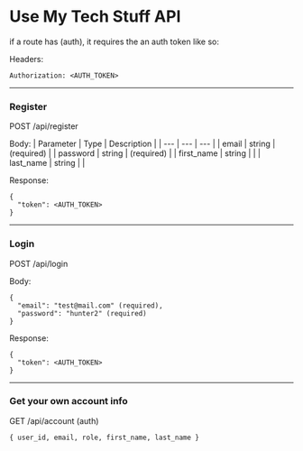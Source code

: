 # Use My Tech Stuff API

if a route has (auth), it requires the an auth token like so: 

Headers:
```
Authorization: <AUTH_TOKEN>
```

---

### Register

POST /api/register

Body:
| Parameter | Type | Description |
| --- | --- | --- |
| email | string | (required) |
| password | string | (required) |
| first_name | string | |
| last_name | string | | 

Response:
```
{
  "token": <AUTH_TOKEN>
}
```

---

### Login

POST /api/login

Body:
```
{
  "email": "test@mail.com" (required),
  "password": "hunter2" (required)
}
```

Response:
```
{
  "token": <AUTH_TOKEN>
}
```

---

### Get your own account info

GET /api/account (auth)
```
{ user_id, email, role, first_name, last_name }
```


